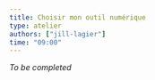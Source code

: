 ```yaml
---
title: Choisir mon outil numérique
type: atelier
authors: ["jill-lagier"]
time: "09:00"
---
```


*To be completed*
